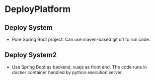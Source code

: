 # DeployPlatform

## Deploy System

* Pure Spring Boot project. Can use maven-based git url to run code.

## Deploy System2

* Use Spring Boot as backend, vuejs as front end. The code runs in docker container handled by python execution server.